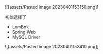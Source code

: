 

![[assets/Pasted image 20230401153150.png]]

初始选择了
- LomBok
- Spring Web
- MySQL Driver

![[assets/Pasted image 20230401153410.png]]

